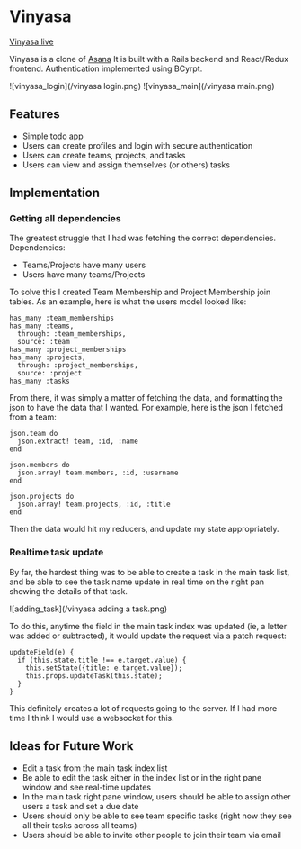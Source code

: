 # Vinyasa

[Vinyasa live](https://vinyasa.herokuapp.com/#/dashboard)

Vinyasa is a clone of [Asana](https://asana.com/?utm_source=app.asana.com&utm_campaign=app.asana.com#close)
It is built with a Rails backend and React/Redux frontend. Authentication implemented using BCyrpt.

![vinyasa_login](/vinyasa login.png)
![vinyasa_main](/vinyasa main.png)
## Features

  * Simple todo app
  * Users can create profiles and login with secure authentication
  * Users can create teams, projects, and tasks
  * Users can view and assign themselves (or others) tasks

## Implementation

### Getting all dependencies
The greatest struggle that I had was fetching the correct dependencies.
Dependencies:
  * Teams/Projects have many users
  * Users have many teams/Projects

To solve this I created Team Membership and Project Membership join tables. As an example, here is what the users model looked like:
```
has_many :team_memberships
has_many :teams,
  through: :team_memberships,
  source: :team
has_many :project_memberships
has_many :projects,
  through: :project_memberships,
  source: :project
has_many :tasks
```
From there, it was simply a matter of fetching the data, and formatting the json to have the data that I wanted. For example, here is the json I fetched from a team:

```
json.team do
  json.extract! team, :id, :name
end

json.members do
  json.array! team.members, :id, :username
end

json.projects do
  json.array! team.projects, :id, :title
end
```

Then the data would hit my reducers, and update my state appropriately.

### Realtime task update
By far, the hardest thing was to be able to create a task in the main task list, and be able to see the task name update in real time on the right pan showing the details of that task.

![adding_task](/vinyasa adding a task.png)

To do this, anytime the field in the main task index was updated (ie, a letter was added or subtracted), it would update the request via a patch request:
```
updateField(e) {
  if (this.state.title !== e.target.value) {
    this.setState({title: e.target.value});
    this.props.updateTask(this.state);
  }
}
```

This definitely creates a lot of requests going to the server. If I had more time I think I would use a websocket for this.


## Ideas for Future Work

  * Edit a task from the main task index list
  * Be able to edit the task either in the index list or in the right pane window and see real-time updates
  * In the main task right pane window, users should be able to assign other users a task and set a due date
  * Users should only be able to see team specific tasks (right now they see all their tasks across all teams)
  * Users should be able to invite other people to join their team via email
